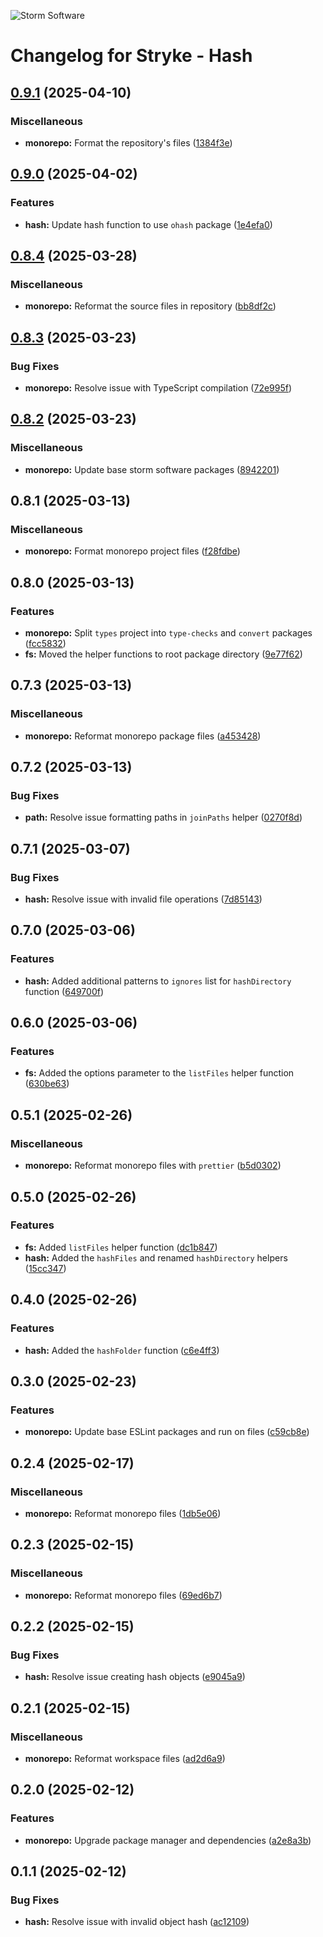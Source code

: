 ![Storm Software](https://public.storm-cdn.com/brand-banner.png)

# Changelog for Stryke - Hash

## [0.9.1](https://github.com/storm-software/stryke/releases/tag/hash%400.9.1) (2025-04-10)

### Miscellaneous

- **monorepo:** Format the repository's files
  ([1384f3e](https://github.com/storm-software/stryke/commit/1384f3e))

## [0.9.0](https://github.com/storm-software/stryke/releases/tag/hash%400.9.0) (2025-04-02)

### Features

- **hash:** Update hash function to use `ohash` package
  ([1e4efa0](https://github.com/storm-software/stryke/commit/1e4efa0))

## [0.8.4](https://github.com/storm-software/stryke/releases/tag/hash%400.8.4) (2025-03-28)

### Miscellaneous

- **monorepo:** Reformat the source files in repository
  ([bb8df2c](https://github.com/storm-software/stryke/commit/bb8df2c))

## [0.8.3](https://github.com/storm-software/stryke/releases/tag/hash%400.8.3) (2025-03-23)

### Bug Fixes

- **monorepo:** Resolve issue with TypeScript compilation
  ([72e995f](https://github.com/storm-software/stryke/commit/72e995f))

## [0.8.2](https://github.com/storm-software/stryke/releases/tag/hash%400.8.2) (2025-03-23)

### Miscellaneous

- **monorepo:** Update base storm software packages
  ([8942201](https://github.com/storm-software/stryke/commit/8942201))

## 0.8.1 (2025-03-13)

### Miscellaneous

- **monorepo:** Format monorepo project files
  ([f28fdbe](https://github.com/storm-software/stryke/commit/f28fdbe))

## 0.8.0 (2025-03-13)

### Features

- **monorepo:** Split `types` project into `type-checks` and `convert` packages
  ([fcc5832](https://github.com/storm-software/stryke/commit/fcc5832))
- **fs:** Moved the helper functions to root package directory
  ([9e77f62](https://github.com/storm-software/stryke/commit/9e77f62))

## 0.7.3 (2025-03-13)

### Miscellaneous

- **monorepo:** Reformat monorepo package files
  ([a453428](https://github.com/storm-software/stryke/commit/a453428))

## 0.7.2 (2025-03-13)

### Bug Fixes

- **path:** Resolve issue formatting paths in `joinPaths` helper
  ([0270f8d](https://github.com/storm-software/stryke/commit/0270f8d))

## 0.7.1 (2025-03-07)

### Bug Fixes

- **hash:** Resolve issue with invalid file operations
  ([7d85143](https://github.com/storm-software/stryke/commit/7d85143))

## 0.7.0 (2025-03-06)

### Features

- **hash:** Added additional patterns to `ignores` list for `hashDirectory`
  function ([649700f](https://github.com/storm-software/stryke/commit/649700f))

## 0.6.0 (2025-03-06)

### Features

- **fs:** Added the options parameter to the `listFiles` helper function
  ([630be63](https://github.com/storm-software/stryke/commit/630be63))

## 0.5.1 (2025-02-26)

### Miscellaneous

- **monorepo:** Reformat monorepo files with `prettier`
  ([b5d0302](https://github.com/storm-software/stryke/commit/b5d0302))

## 0.5.0 (2025-02-26)

### Features

- **fs:** Added `listFiles` helper function
  ([dc1b847](https://github.com/storm-software/stryke/commit/dc1b847))
- **hash:** Added the `hashFiles` and renamed `hashDirectory` helpers
  ([15cc347](https://github.com/storm-software/stryke/commit/15cc347))

## 0.4.0 (2025-02-26)

### Features

- **hash:** Added the `hashFolder` function
  ([c6e4ff3](https://github.com/storm-software/stryke/commit/c6e4ff3))

## 0.3.0 (2025-02-23)

### Features

- **monorepo:** Update base ESLint packages and run on files
  ([c59cb8e](https://github.com/storm-software/stryke/commit/c59cb8e))

## 0.2.4 (2025-02-17)

### Miscellaneous

- **monorepo:** Reformat monorepo files
  ([1db5e06](https://github.com/storm-software/stryke/commit/1db5e06))

## 0.2.3 (2025-02-15)

### Miscellaneous

- **monorepo:** Reformat monorepo files
  ([69ed6b7](https://github.com/storm-software/stryke/commit/69ed6b7))

## 0.2.2 (2025-02-15)

### Bug Fixes

- **hash:** Resolve issue creating hash objects
  ([e9045a9](https://github.com/storm-software/stryke/commit/e9045a9))

## 0.2.1 (2025-02-15)

### Miscellaneous

- **monorepo:** Reformat workspace files
  ([ad2d6a9](https://github.com/storm-software/stryke/commit/ad2d6a9))

## 0.2.0 (2025-02-12)

### Features

- **monorepo:** Upgrade package manager and dependencies
  ([a2e8a3b](https://github.com/storm-software/stryke/commit/a2e8a3b))

## 0.1.1 (2025-02-12)

### Bug Fixes

- **hash:** Resolve issue with invalid object hash
  ([ac12109](https://github.com/storm-software/stryke/commit/ac12109))
